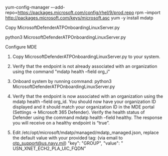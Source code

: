 
yum-config-manager –-add-repo=https://packages.microsoft.com/config/rhel/9/prod.repo
rpm –import http://packages.microsoft.com/keys/microsoft.asc
yum -y install mdatp
 
Copy MicrosoftDefenderATPOnboardingLinuxServer.py


python3 MicrosoftDefenderATPOnboardingLinuxServer.py

Configure MDE
1. Copy MicrosoftDefenderATPOnboardingLinuxServer.py to your system.
2. Verify that the endpoint is not already associated with an organization using the command "mdatp health –field org_i"
3. Onboard system by running command: python3 MicrosoftDefenderATPOnboardingLinuxServer.py
4. Verify that the endpoint is now associated with an organization using the mdatp health –field org_id. You should now have your organization ID displayed and it should match your organization ID in the MDE portal (Settings -> Microsoft 365 Defender). Verify the health status of Defender using the command mdatp health –field healthy. The response you will receive on a healthy endpoint is “true”.
 
5. Edit /etc/opt/microsoft/mdatp/managed/mdatp_managed.json, replace the default value with your provided tag: (via email to otp_support@us.navy.mil)
"key": "GROUP",
"value": " USN_XNET_ECH2_PLA_UIC_FQDN”